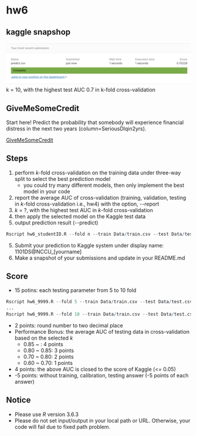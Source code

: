 # hw6

## kaggle snapshop
![GiveMeSomeCreditLeaderBoard](kaggle.png)
k = 10, with the highest test AUC 0.7 in k-fold cross-validation

## GiveMeSomeCredit

Start here! Predict the probability that somebody will experience financial distress in the next two years (column=SeriousDlqin2yrs).

[GiveMeSomeCredit](https://www.kaggle.com/c/GiveMeSomeCredit/overview)

## Steps

1. perform *k*-fold cross-validation on the training data under three-way split to select the best prediction model
    + you could try many different models, then only implement the best model in your code
2. report the average AUC of cross-validation (training, validation, testing in *k*-fold cross-validation i.e., hw4) with the option, --report
3. *k* = ?, with the highest test AUC in *k*-fold cross-validation 
4. then apply the selected model on the Kaggle test data
5. output prediction result (--predict)
   
```R
Rscript hw6_studentID.R --fold n --train Data/train.csv --test Data/test.csv --report performance.csv --predict predict.csv
```

5. Submit your prediction to Kaggle system under display name: 1101DS@NCCU_[yourname]
6. Make a snapshot of your submissions and update in your README.md



## Score

* 15 potins: each testing parameter from 5 to 10 fold

```R
Rscript hw6_9999.R --fold 5 --train Data/train.csv --test Data/test.csv --report performance1.csv --predict predict.csv
...
Rscript hw6_9999.R --fold 10 --train Data/train.csv --test Data/test.csv --report performance6.csv --predict predict.csv
```

* 2 points: round number to two decimal place
* Performance Bonus: the average AUC of testing data in cross-validation based on the selected *k*
  * 0.85 ~ : 4 points
  * 0.80 ~ 0.85: 3 points
  * 0.70 ~ 0.80: 2 points
  * 0.60 ~ 0.70: 1 points
* 4 points: the above AUC is closed to the score of Kaggle (<= 0.05)
* -5 points: without training, calibration, testing answer (-5 points of each answer)

## Notice
* Please use *R* version 3.6.3
* Please do not set input/output in your local path or URL. Otherwise, your code will fail due to fixed path problem.
